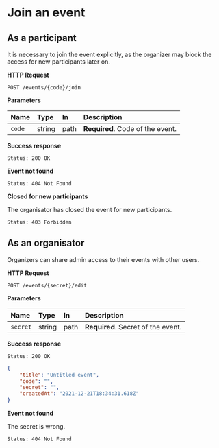 # Join an event

## As a participant

It is necessary to join the event explicitly, as the organizer may block the access for new participants later on.

**HTTP Request**

`POST /events/{code}/join`

**Parameters**

| Name   | Type   | In   | Description                      |
| :----- | :----- | :--- | :------------------------------- |
| `code` | string | path | **Required**. Code of the event. |

**Success response**

```
Status: 200 OK
```

**Event not found**

```
Status: 404 Not Found
```

**Closed for new participants**

The organisator has closed the event for new participants.

```
Status: 403 Forbidden
```

## As an organisator

Organizers can share admin access to their events with other users.

**HTTP Request**

`POST /events/{secret}/edit`

**Parameters**

| Name     | Type   | In   | Description                        |
| :------- | :----- | :--- | :--------------------------------- |
| `secret` | string | path | **Required**. Secret of the event. |

**Success response**

```
Status: 200 OK
```

```json
{
	"title": "Untitled event",
	"code": "",
	"secret": "",
	"createdAt": "2021-12-21T18:34:31.618Z"
}
```

**Event not found**

The secret is wrong.

```
Status: 404 Not Found
```
